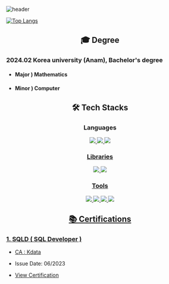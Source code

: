 ![header](https://capsule-render.vercel.app/api?type=Waving&color=timeGradient&height=400&section=header&text=Welcome+to-nl-pkg0203's+profile&fontSize=90)

[![Top Langs](https://github-readme-stats.vercel.app/api/top-langs/?username=pkg0203&layout=compact&theme=dark&hide=CMake,ruby&card_width=600)](https://github.com/anuraghazra/github-readme-stats)


<div align=center><h2>🎓 Degree </h2></div>

   ### 2024.02 Korea university (Anam), Bachelor's degree
  * #### Major ) Mathematics
  * #### Minor ) Computer

<div align=center><h2>🛠️ Tech Stacks </h2></div>
<div align=center>
   
### Languages

<a href="https://www.python.org/"><img src="https://img.shields.io/badge/Python-3776AB?style=for-the-badge&logo=Python&logoColor=white"> <a href="https://devdocs.io/c/"><img src="https://img.shields.io/badge/C-3776AB?style=for-the-badge&logo=C&logoColor=white"> <a href="https://developer.mozilla.org/ko/"><img src="https://img.shields.io/badge/Html-E34F26?style=for-the-badge&logo=html5&logoColor=white"> 

### Libraries

<a href="https://docs.djangoproject.com/ko/4.2/intro/"><img src="https://img.shields.io/badge/django-092E20?style=for-the-badge&logo=django&logoColor=black"> <a href="https://getbootstrap.com/"><img src="https://img.shields.io/badge/bootstrap-7952B3?style=for-the-badge&logo=bootstrap&logoColor=white">

### Tools

<a href="https://slack.com/intl/ko-kr/"><img src="https://img.shields.io/badge/Slack-4A154B?style=for-the-badge&logo=Slack&logoColor=white"> <a href="https://www.postman.com/"><img src="https://img.shields.io/badge/postman-FF6C37?style=for-the-badge&logo=postman&logoColor=white">    <a href="https://git-scm.com/"><img src="https://img.shields.io/badge/git-F05032?style=for-the-badge&logo=git&logoColor=white"> <a href="https://www.figma.com/"><img src="https://img.shields.io/badge/figma-blue?style=for-the-badge&logo=figma&logoColor=white">

<h2>📚 Certifications</h2>
</div>

### 1. SQLD ( SQL Developer )
- CA : [Kdata](https://www.dataq.or.kr/www/sub/a_04.do)
  
- Issue Date: 06/2023
  
- [View Certification](https://www.certification-link.com)
